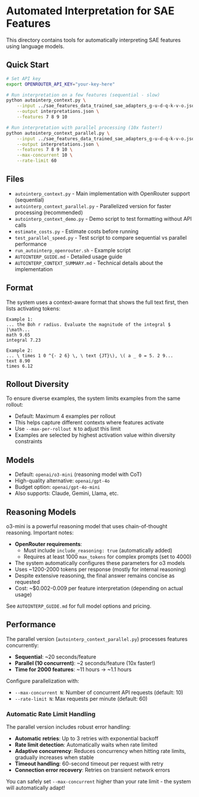 # Automated Interpretation for SAE Features

This directory contains tools for automatically interpreting SAE features using language models.

## Quick Start

```bash
# Set API key
export OPENROUTER_API_KEY="your-key-here"

# Run interpretation on a few features (sequential - slow)
python autointerp_context.py \
    --input ../sae_features_data_trained_sae_adapters_g-u-d-q-k-v-o.json \
    --output interpretations.json \
    --features 7 8 9 10

# Run interpretation with parallel processing (10x faster!)
python autointerp_context_parallel.py \
    --input ../sae_features_data_trained_sae_adapters_g-u-d-q-k-v-o.json \
    --output interpretations.json \
    --features 7 8 9 10 \
    --max-concurrent 10 \
    --rate-limit 60
```

## Files

- `autointerp_context.py` - Main implementation with OpenRouter support (sequential)
- `autointerp_context_parallel.py` - Parallelized version for faster processing (recommended)
- `autointerp_context_demo.py` - Demo script to test formatting without API calls
- `estimate_costs.py` - Estimate costs before running
- `test_parallel_speed.py` - Test script to compare sequential vs parallel performance
- `run_autointerp_openrouter.sh` - Example script
- `AUTOINTERP_GUIDE.md` - Detailed usage guide
- `AUTOINTERP_CONTEXT_SUMMARY.md` - Technical details about the implementation

## Format

The system uses a context-aware format that shows the full text first, then lists activating tokens:

```
Example 1:
... the Boh r radius. Evaluate the magnitude of the integral $ |\math...
math 9.65
integral 7.23

Example 2:  
... \ times 1 0 ^{- 2 6} \, \ text {JT}\), \( a _ 0 = 5. 2 9...
text 8.90
times 6.12
```

## Rollout Diversity

To ensure diverse examples, the system limits examples from the same rollout:
- Default: Maximum 4 examples per rollout
- This helps capture different contexts where features activate
- Use `--max-per-rollout N` to adjust this limit
- Examples are selected by highest activation value within diversity constraints

## Models

- Default: `openai/o3-mini` (reasoning model with CoT)
- High-quality alternative: `openai/gpt-4o` 
- Budget option: `openai/gpt-4o-mini` 
- Also supports: Claude, Gemini, Llama, etc.

## Reasoning Models

o3-mini is a powerful reasoning model that uses chain-of-thought reasoning. Important notes:
- **OpenRouter requirements**: 
  - Must include `include_reasoning: true` (automatically added)
  - Requires at least 1000 `max_tokens` for complex prompts (set to 4000)
- The system automatically configures these parameters for o3 models
- Uses ~1200-2000 tokens per response (mostly for internal reasoning)
- Despite extensive reasoning, the final answer remains concise as requested
- Cost: ~$0.002-0.009 per feature interpretation (depending on actual usage)

See `AUTOINTERP_GUIDE.md` for full model options and pricing.

## Performance

The parallel version (`autointerp_context_parallel.py`) processes features concurrently:
- **Sequential**: ~20 seconds/feature
- **Parallel (10 concurrent)**: ~2 seconds/feature (10x faster!)
- **Time for 2000 features**: ~11 hours → ~1.1 hours

Configure parallelization with:
- `--max-concurrent N`: Number of concurrent API requests (default: 10)
- `--rate-limit N`: Max requests per minute (default: 60)

### Automatic Rate Limit Handling

The parallel version includes robust error handling:
- **Automatic retries**: Up to 3 retries with exponential backoff
- **Rate limit detection**: Automatically waits when rate limited
- **Adaptive concurrency**: Reduces concurrency when hitting rate limits, gradually increases when stable
- **Timeout handling**: 60-second timeout per request with retry
- **Connection error recovery**: Retries on transient network errors

You can safely set `--max-concurrent` higher than your rate limit - the system will automatically adapt!
